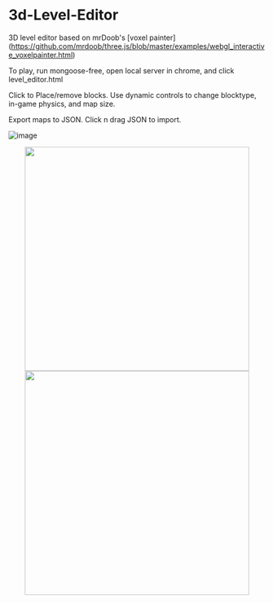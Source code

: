 # 3d-Level-Editor

3D level editor based on mrDoob's [voxel painter] (https://github.com/mrdoob/three.js/blob/master/examples/webgl_interactive_voxelpainter.html)

To play, run mongoose-free, open local server in chrome, and click level_editor.html

Click to Place/remove blocks. Use dynamic controls to change blocktype, in-game physics, and map size.

Export maps to JSON. Click n drag JSON to import.

![image](https://github.com/drealnn/3d-Level-Editor/blob/master/images/Untitled.png)


<p align="center">
  <img src="https://github.com/drealnn/3d-Level-Editor/blob/master/images/first_person_view.png" width="440"/>
  <img src="https://github.com/drealnn/3d-Level-Editor/blob/master/images/physics.png" width="440"/>
</p>

